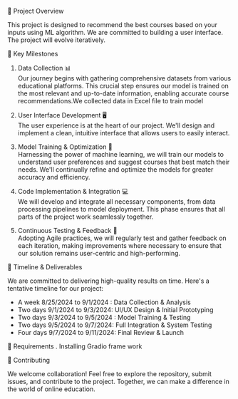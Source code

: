 🚀 Project Overview

This project is designed to recommend the best courses based on your inputs using ML algorithm. We are committed to building a user interface. The project will evolve iteratively.

 🌟 Key Milestones

1. Data Collection 📊  
   Our journey begins with gathering comprehensive datasets from various educational platforms. This crucial step ensures our model is trained on the most relevant and up-to-date information, enabling accurate course recommendations.We collected data in Excel file to train model

2. User Interface Development 🖥  
   The user experience is at the heart of our project. We'll design and implement a clean, intuitive interface that allows users to easily interact.

3. Model Training & Optimization 🤖  
   Harnessing the power of machine learning, we will train our models to understand user preferences and suggest courses that best match their needs. We'll continually refine and optimize the models for greater accuracy and efficiency.

4. Code Implementation & Integration 💻  
   We will develop and integrate all necessary components, from data processing pipelines to model deployment. This phase ensures that all parts of the project work seamlessly together.

5. Continuous Testing & Feedback 🔄  
   Adopting Agile practices, we will regularly test and gather feedback on each iteration, making improvements where necessary to ensure that our solution remains user-centric and high-performing.

📅 Timeline & Deliverables

We are committed to delivering high-quality results on time. Here's a tentative timeline for our project:

-  A week 8/25/2024 to 9/1/2024 : Data Collection & Analysis
-  Two days 9/1/2024 to 9/3/2024: UI/UX Design & Initial Prototyping
-  Two days 9/3/2024 to 9/5/2024 : Model Training & Testing
-  Two days 9/5/2024 to 9/7/2024: Full Integration & System Testing
-  Four days 9/7/2024 to 9/11/2024: Final Review & Launch


📍 Requirements
    . Installing Gradio frame work

🤝 Contributing

We welcome collaboration! Feel free to explore the repository, submit issues, and contribute to the project. Together, we can make a difference in the world of online education.
